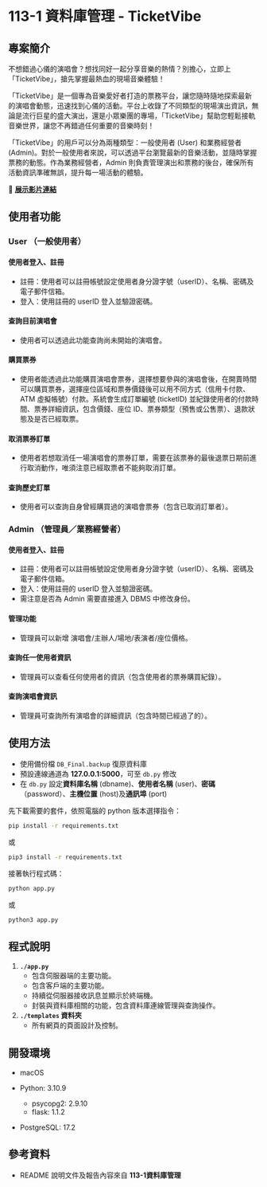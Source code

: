 # 113-1 資料庫管理 - TicketVibe

## 專案簡介

不想錯過心儀的演唱會？想找同好一起分享音樂的熱情？別擔心，立即上「TicketVibe」，搶先掌握最熱血的現場音樂體驗！

「TicketVibe」是一個專為音樂愛好者打造的票務平台，讓您隨時隨地探索最新的演唱會動態，迅速找到心儀的活動。平台上收錄了不同類型的現場演出資訊，無論是流行巨星的盛大演出，還是小眾樂團的專場，「TicketVibe」幫助您輕鬆接軌音樂世界，讓您不再錯過任何重要的音樂時刻！

「TicketVibe」的用戶可以分為兩種類型：一般使用者 (User) 和業務經營者 (Admin)。對於一般使用者來說，可以透過平台瀏覽最新的音樂活動，並隨時掌握票務的動態。作為業務經營者，Admin 則負責管理演出和票務的後台，確保所有活動資訊準確無誤，提升每一場活動的體驗。

:link: **[展示影片連結](https://youtu.be/6n-iG8npr9E)**

## 使用者功能

### User （一般使用者）

#### 使用者登入、註冊

- 註冊：使用者可以註冊帳號設定使用者身分證字號（userID）、名稱、密碼及電子郵件信箱。
- 登入：使用註冊的 userID 登入並驗證密碼。

#### 查詢目前演唱會

- 使用者可以透過此功能查詢尚未開始的演唱會。

#### 購買票券

- 使用者能透過此功能購買演唱會票券，選擇想要參與的演唱會後，在開賣時間可以購買票券，選擇座位區域和票券價錢後可以用不同方式（信用卡付款、ATM 虛擬帳號）付款。系統會生成訂單編號 (ticketID) 並紀錄使用者的付款時間、票券詳細資訊，包含價錢、座位 ID、票券類型（預售或公售票）、退款狀態及是否已經取票。

#### 取消票券訂單

- 使用者若想取消任一場演唱會的票券訂單，需要在該票券的最後退票日期前進行取消動作，唯須注意已經取票者不能夠取消訂單。

#### 查詢歷史訂單

- 使用者可以查詢自身曾經購買過的演唱會票券（包含已取消訂單者）。

### Admin （管理員／業務經營者）

#### 使用者登入、註冊

- 註冊：使用者可以註冊帳號設定使用者身分證字號（userID）、名稱、密碼及電子郵件信箱。
- 登入：使用註冊的 userID 登入並驗證密碼。
- 需注意是否為 Admin 需要直接進入 DBMS 中修改身份。

#### 管理功能

- 管理員可以新增 演唱會/主辦人/場地/表演者/座位價格。

#### 查詢任一使用者資訊

- 管理員可以查看任何使用者的資訊（包含使用者的票券購買紀錄）。

#### 查詢演唱會資訊

- 管理員可查詢所有演唱會的詳細資訊（包含時間已經過了的）。

## 使用方法

- 使用備份檔 `DB_Final.backup` 復原資料庫
- 預設連線通道為 **127.0.0.1:5000**，可至 `db.py` 修改
- 在 `db.py` 設定**資料庫名稱** (dbname)、**使用者名稱** (user)、**密碼**（password）、**主機位置** (host)及**通訊埠** (port)

先下載需要的套件，依照電腦的 python 版本選擇指令：

```bash
pip install -r requirements.txt
```

或

```bash
pip3 install -r requirements.txt
```

接著執行程式碼：

```bash
python app.py
```

或

```bash
python3 app.py
```

## 程式說明

1. **`./app.py`**
   - 包含伺服器端的主要功能。
   - 包含客戶端的主要功能。
   - 持續從伺服器接收訊息並顯示於終端機。
   - 封裝與資料庫相關的功能，包含資料庫連線管理與查詢操作。
2. **`./templates` 資料夾**
   - 所有網頁的頁面設計及控制。

## 開發環境

- macOS

- Python: 3.10.9

  - psycopg2: 2.9.10
  - flask: 1.1.2

- PostgreSQL: 17.2

## 參考資料

- README 說明文件及報告內容來自 **113-1資料庫管理**
